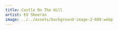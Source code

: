 ```yaml
---
title: Castle On The Hill
artist: Ed Sheeran
image: ../../assets/background-image-2-600.webp
---
```

